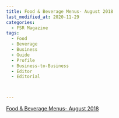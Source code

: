 ```yaml
---
title: Food & Beverage Menus- August 2018
last_modified_at: 2020-11-29
categories:
  - FSR Magazine
tags:
  - Food
  - Beverage
  - Business
  - Guide
  - Profile
  - Business-to-Business
  - Editor
  - Editorial 



---
```


[Food & Beverage Menus- August 2018](http://www.omagdigital.com/publication/?i=513494&ver=html5&p=17)
